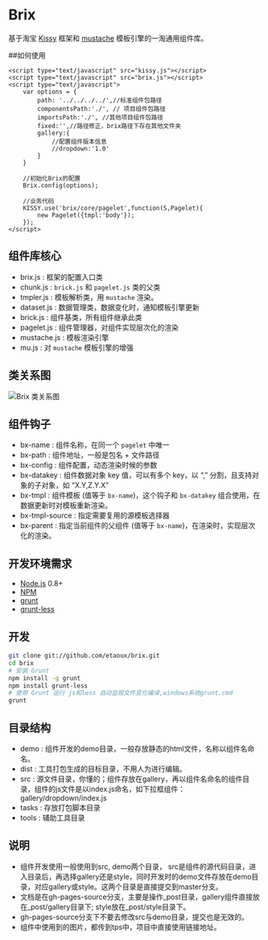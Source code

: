 # Brix

基于淘宝 [Kissy](http://kissyui.com) 框架和 [mustache](http://mustache.github.com) 模板引擎的一淘通用组件库。

##如何使用


	<script type="text/javascript" src="kissy.js"></script>
	<script type="text/javascript" src="brix.js"></script>
	<script type="text/javascript">
		var options = {
	        path: '../../../../',//标准组件包路径
	        componentsPath:'./', // 项目组件包路径
	        importsPath:'./', //其他项目组件包路径
	        fixed:'',//路径修正，brix路径下存在其他文件夹
	        gallery:{
	            //配置组件版本信息
	            //dropdown:'1.0'
            }
	    }

		//初始化Brix的配置
		Brix.config(options);

		//业务代码
		KISSY.use('brix/core/pagelet',function(S,Pagelet){
			new Pagelet({tmpl:'body'});
		});
	</script>


## 组件库核心

* brix.js : 框架的配置入口类
* chunk.js : `brick.js` 和 `pagelet.js` 类的父类
* tmpler.js : 模板解析类，用 `mustache` 渲染。
* dataset.js : 数据管理类，数据变化时，通知模板引擎更新
* brick.js : 组件基类，所有组件继承此类
* pagelet.js : 组件管理器，对组件实现层次化的渲染
* mustache.js : 模板渲染引擎
* mu.js : 对 `mustache` 模板引擎的增强

## 类关系图

![Brix 类关系图](http://img01.taobaocdn.com/tps/i1/T1JbnIXb8pXXcHVbgw-1075-831.png)

## 组件钩子

* bx-name : 组件名称，在同一个 `pagelet` 中唯一
* bx-path : 组件地址，一般是包名 + 文件路径
* bx-config : 组件配置，动态渲染时候的参数
* bx-datakey : 组件数据对象 key 值，可以有多个 key，以 “,” 分割，且支持对象的子对象，如 “X.Y,Z.Y.X”
* bx-tmpl : 组件模板 (值等于 `bx-name`)，这个钩子和 `bx-datakey` 组合使用，在数据更新时对模板重新渲染。
* bx-tmpl-source : 指定需要复用的源模板选择器
* bx-parent : 指定当前组件的父组件 (值等于 `bx-name`)，在渲染时，实现层次化的渲染。

## 开发环境需求

* [Node.js](http://nodejs.org) 0.8+
* [NPM](https://npmjs.org)
* [grunt](https://github.com/cowboy/grunt)
* [grunt-less](https://github.com/jharding/grunt-less)

## 开发

```bash
git clone git://github.com/etaoux/brix.git
cd brix
# 安装 Grunt
npm install -g grunt
npm install grunt-less
# 使用 Grunt 运行 js和less 自动监视文件变化编译,windows系统grunt.cmd
grunt
```

## 目录结构
* demo : 组件开发的demo目录，一般存放静态的html文件，名称以组件名命名。
* dist : 工具打包生成的目标目录，不用人为进行编辑。
* src  : 源文件目录，你懂的；组件存放在gallery，再以组件名命名的组件目录，组件的js文件是以index.js命名，如下拉框组件：gallery/dropdown/index.js
* tasks : 存放打包脚本目录
* tools : 辅助工具目录

## 说明
* 组件开发使用一般使用到src, demo两个目录， src是组件的源代码目录，进入目录后，再选择gallery还是style，同时开发时的demo文件存放在demo目录，对应gallery或style。这两个目录是直接提交到master分支。
* 文档是在gh-pages-source分支，主要是操作_post目录，gallery组件直接放在_post/gallery目录下; style放在_post/style目录下。
* gh-pages-source分支下不要去修改src与demo目录，提交也是无效的。
* 组件中使用到的图片，都传到tps中，项目中直接使用链接地址。




